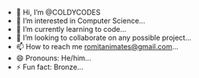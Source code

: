- 👋 Hi, I’m @COLDYCODES
- 👀 I’m interested in Computer Science...
- 🌱 I’m currently learning to code...
- 💞️ I’m looking to collaborate on any possible project...
- 📫 How to reach me romitanimates@gmail.com...
- 😄 Pronouns: He/him...
- ⚡ Fun fact: Bronze...

<!---
COLDYCODES/COLDYCODES is a ✨ special ✨ repository because its `README.md` (this file) appears on your GitHub profile.
You can click the Preview link to take a look at your changes.
--->

